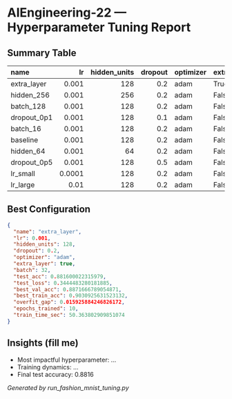 # AIEngineering-22 — Hyperparameter Tuning Report

## Summary Table
| name        |     lr |   hidden_units |   dropout | optimizer   | extra_layer   |   batch |   test_acc |   test_loss |   best_val_acc |   best_train_acc |   overfit_gap |   epochs_trained |   train_time_sec |
|:------------|-------:|---------------:|----------:|:------------|:--------------|--------:|-----------:|------------:|---------------:|-----------------:|--------------:|-----------------:|-----------------:|
| extra_layer | 0.001  |            128 |       0.2 | adam        | True          |      32 |     0.8816 |    0.344448 |       0.887167 |         0.903093 |   0.0159259   |               10 |          50.3638 |
| hidden_256  | 0.001  |            256 |       0.2 | adam        | False         |      32 |     0.8792 |    0.351951 |       0.887833 |         0.90037  |   0.012537    |               10 |          54.3489 |
| batch_128   | 0.001  |            128 |       0.2 | adam        | False         |     128 |     0.8787 |    0.345061 |       0.885    |         0.892444 |   0.00744444  |               10 |          18.8947 |
| dropout_0p1 | 0.001  |            128 |       0.1 | adam        | False         |      32 |     0.8785 |    0.353191 |       0.887    |         0.902889 |   0.0158889   |               10 |          56.7625 |
| batch_16    | 0.001  |            128 |       0.2 | adam        | False         |      16 |     0.8768 |    0.364065 |       0.883    |         0.891037 |   0.00803703  |               10 |          87.1361 |
| baseline    | 0.001  |            128 |       0.2 | adam        | False         |      32 |     0.8766 |    0.345618 |       0.887833 |         0.892889 |   0.00505555  |               10 |          51.968  |
| hidden_64   | 0.001  |             64 |       0.2 | adam        | False         |      32 |     0.8757 |    0.358238 |       0.8855   |         0.880815 |  -0.00468522  |               10 |          51.6482 |
| dropout_0p5 | 0.001  |            128 |       0.5 | adam        | False         |      32 |     0.8717 |    0.367657 |       0.878    |         0.866537 |  -0.011463    |               10 |          46.2364 |
| lr_small    | 0.0001 |            128 |       0.2 | adam        | False         |      32 |     0.8678 |    0.375031 |       0.875667 |         0.876593 |   0.000925899 |               10 |          45.4797 |
| lr_large    | 0.01   |            128 |       0.2 | adam        | False         |      32 |     0.8439 |    0.480579 |       0.846833 |         0.796537 |  -0.0502963   |                7 |          36.8656 |

## Best Configuration
```json
{
  "name": "extra_layer",
  "lr": 0.001,
  "hidden_units": 128,
  "dropout": 0.2,
  "optimizer": "adam",
  "extra_layer": true,
  "batch": 32,
  "test_acc": 0.881600022315979,
  "test_loss": 0.3444483280181885,
  "best_val_acc": 0.8871666789054871,
  "best_train_acc": 0.9030925631523132,
  "overfit_gap": 0.015925884246826172,
  "epochs_trained": 10,
  "train_time_sec": 50.363802909851074
}
```

## Insights (fill me)
- Most impactful hyperparameter: ...
- Training dynamics: ...
- Final test accuracy: 0.8816

_Generated by run_fashion_mnist_tuning.py_